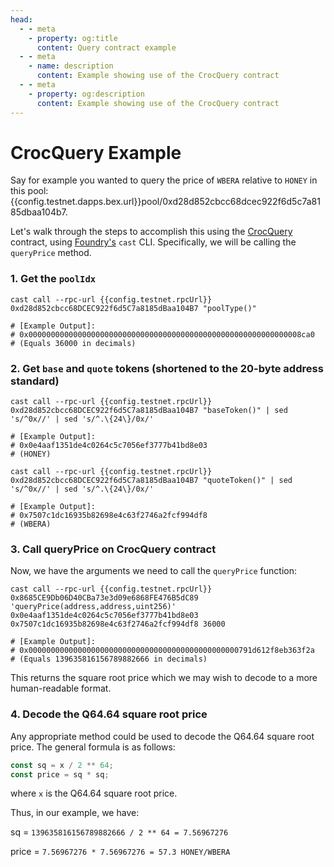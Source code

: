 ```yaml
---
head:
  - - meta
    - property: og:title
      content: Query contract example
  - - meta
    - name: description
      content: Example showing use of the CrocQuery contract
  - - meta
    - property: og:description
      content: Example showing use of the CrocQuery contract
---
```


<script setup>
    import config from '@berachain/config/constants.json';
</script>

# CrocQuery Example

Say for example you wanted to query the price of `WBERA` relative to `HONEY` in this pool: <a :href="config.testnet.dapps.bex.url + 'pool/0xd28d852cbcc68dcec922f6d5c7a8185dbaa104b7'">{{config.testnet.dapps.bex.url}}pool/0xd28d852cbcc68dcec922f6d5c7a8185dbaa104b7</a>.

Let's walk through the steps to accomplish this using the [CrocQuery](/developers/query-contracts/query) contract, using [Foundry's](https://book.getfoundry.sh/getting-started/installation) `cast` CLI. Specifically, we will be calling the `queryPrice` method.

### 1. Get the `poolIdx`

```bash-vue
cast call --rpc-url {{config.testnet.rpcUrl}} 0xd28d852cbcc68DCEC922f6d5C7a8185dBaa104B7 "poolType()"

# [Example Output]:
# 0x0000000000000000000000000000000000000000000000000000000000008ca0
# (Equals 36000 in decimals)
```

### 2. Get `base` and `quote` tokens (shortened to the 20-byte address standard)

```bash-vue
cast call --rpc-url {{config.testnet.rpcUrl}} 0xd28d852cbcc68DCEC922f6d5C7a8185dBaa104B7 "baseToken()" | sed 's/^0x//' | sed 's/^.\{24\}/0x/'

# [Example Output]:
# 0x0e4aaf1351de4c0264c5c7056ef3777b41bd8e03
# (HONEY)
```

```bash-vue
cast call --rpc-url {{config.testnet.rpcUrl}} 0xd28d852cbcc68DCEC922f6d5C7a8185dBaa104B7 "quoteToken()" | sed 's/^0x//' | sed 's/^.\{24\}/0x/'

# [Example Output]:
# 0x7507c1dc16935b82698e4c63f2746a2fcf994df8
# (WBERA)
```

### 3. Call queryPrice on CrocQuery contract

Now, we have the arguments we need to call the `queryPrice` function:

```bash-vue
cast call --rpc-url {{config.testnet.rpcUrl}} 0x8685CE9Db06D40CBa73e3d09e6868FE476B5dC89 'queryPrice(address,address,uint256)' 0x0e4aaf1351de4c0264c5c7056ef3777b41bd8e03 0x7507c1dc16935b82698e4c63f2746a2fcf994df8 36000

# [Example Output]:
# 0x00000000000000000000000000000000000000000000000791d612f8eb363f2a
# (Equals 139635816156789882666 in decimals)
```

This returns the square root price which we may wish to decode to a more human-readable format.

### 4. Decode the Q64.64 square root price

Any appropriate method could be used to decode the Q64.64 square root price. The general formula is as follows:

```javascript
const sq = x / 2 ** 64;
const price = sq * sq;
```

where `x` is the Q64.64 square root price.

Thus, in our example, we have:

sq = `139635816156789882666 / 2 ** 64 = 7.56967276`

price = `7.56967276 * 7.56967276 = 57.3 HONEY/WBERA`

